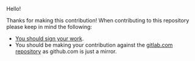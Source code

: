 Hello!

Thanks for making this contribution! When contributing to this repository please keep in mind the following:
- [You should sign your work](https://github.com/NVIDIA/gpu-operator/blob/master/CONTRIBUTING.md).
- You should be making your contribution against the [gitlab.com repository](https://gitlab.com/nvidia/kubernetes/gpu-operator) as github.com is just a mirror.
